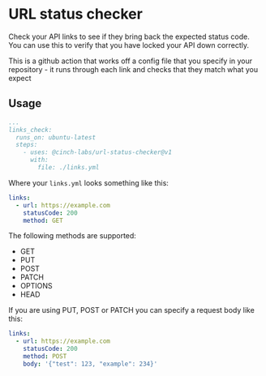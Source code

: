# URL status checker

Check your API links to see if they bring back the expected status code. You can use this to verify
that you have locked your API down correctly. 

This is a github action that works off a config file that you specify in your repository - it runs
through each link and checks that they match what you expect

## Usage

```yaml
...
links_check:
  runs_on: ubuntu-latest
  steps:
    - uses: @cinch-labs/url-status-checker@v1
      with:
        file: ./links.yml
```

Where your `links.yml` looks something like this:

```yaml
links:
  - url: https://example.com
    statusCode: 200
    method: GET
```

The following methods are supported:
* GET
* PUT
* POST
* PATCH
* OPTIONS
* HEAD

If you are using PUT, POST or PATCH you can specify a request body like this:

```yaml
links:
  - url: https://example.com
    statusCode: 200
    method: POST
    body: '{"test": 123, "example": 234}'
```
